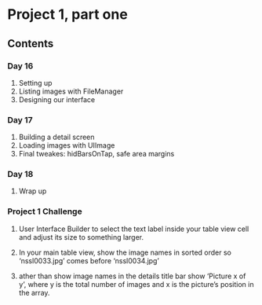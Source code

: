 # Project 1, part one

## Contents

### Day 16
1. Setting up 
2. Listing images with FileManager
3. Designing our interface

### Day 17 
1. Building a detail screen
2. Loading images with UIImage
3. Final tweakes: hidBarsOnTap, safe area margins

### Day 18
1. Wrap up

### Project 1 Challenge 

1. User Interface Builder to select the text label inside your table view cell and adjust its size to something larger.

2. In your main table view, show the image names in sorted order so ‘nssl0033.jpg’ comes before ‘nssl0034.jpg’

3. ather than show image names in the details title bar show ‘Picture x of y’, where y is the total number of images and x is the picture’s position in the array. 
